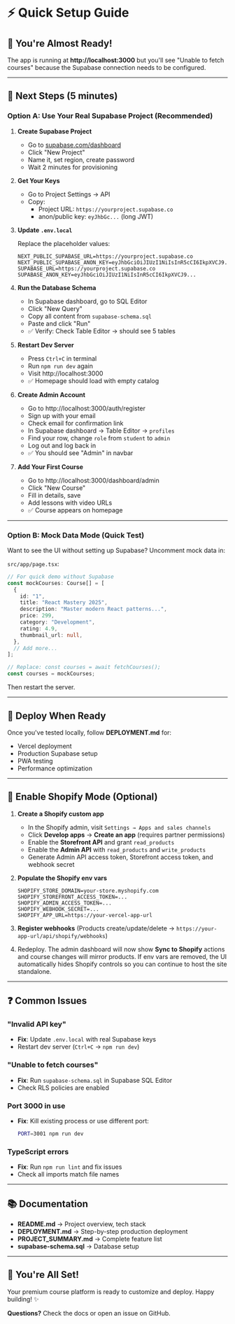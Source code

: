 # ⚡ Quick Setup Guide

## 🎯 You're Almost Ready!

The app is running at **http://localhost:3000** but you'll see "Unable to fetch courses" because the Supabase connection needs to be configured.

---

## 📝 Next Steps (5 minutes)

### Option A: Use Your Real Supabase Project (Recommended)

1. **Create Supabase Project**
   - Go to [supabase.com/dashboard](https://supabase.com/dashboard)
   - Click "New Project"
   - Name it, set region, create password
   - Wait 2 minutes for provisioning

2. **Get Your Keys**
   - Go to Project Settings → API
   - Copy:
     - Project URL: `https://yourproject.supabase.co`
     - anon/public key: `eyJhbGc...` (long JWT)

3. **Update `.env.local`**
   
   Replace the placeholder values:
   
   ```env
   NEXT_PUBLIC_SUPABASE_URL=https://yourproject.supabase.co
   NEXT_PUBLIC_SUPABASE_ANON_KEY=eyJhbGciOiJIUzI1NiIsInR5cCI6IkpXVCJ9...
   SUPABASE_URL=https://yourproject.supabase.co
   SUPABASE_ANON_KEY=eyJhbGciOiJIUzI1NiIsInR5cCI6IkpXVCJ9...
   ```

4. **Run the Database Schema**
   - In Supabase dashboard, go to SQL Editor
   - Click "New Query"
   - Copy all content from `supabase-schema.sql`
   - Paste and click "Run"
   - ✅ Verify: Check Table Editor → should see 5 tables

5. **Restart Dev Server**
   - Press `Ctrl+C` in terminal
   - Run `npm run dev` again
   - Visit http://localhost:3000
   - ✅ Homepage should load with empty catalog

6. **Create Admin Account**
   - Go to http://localhost:3000/auth/register
   - Sign up with your email
   - Check email for confirmation link
   - In Supabase dashboard → Table Editor → `profiles`
   - Find your row, change `role` from `student` to `admin`
   - Log out and log back in
   - ✅ You should see "Admin" in navbar

7. **Add Your First Course**
   - Go to http://localhost:3000/dashboard/admin
   - Click "New Course"
   - Fill in details, save
   - Add lessons with video URLs
   - ✅ Course appears on homepage

---

### Option B: Mock Data Mode (Quick Test)

Want to see the UI without setting up Supabase? Uncomment mock data in:

`src/app/page.tsx`:
```typescript
// For quick demo without Supabase
const mockCourses: Course[] = [
  {
    id: "1",
    title: "React Mastery 2025",
    description: "Master modern React patterns...",
    price: 299,
    category: "Development",
    rating: 4.9,
    thumbnail_url: null,
  },
  // Add more...
];

// Replace: const courses = await fetchCourses();
const courses = mockCourses;
```

Then restart the server.

---

## 🚀 Deploy When Ready

Once you've tested locally, follow **DEPLOYMENT.md** for:
- Vercel deployment
- Production Supabase setup
- PWA testing
- Performance optimization

---

## 🛒 Enable Shopify Mode (Optional)

1. **Create a Shopify custom app**
   - In the Shopify admin, visit `Settings → Apps and sales channels`
   - Click **Develop apps** → **Create an app** (requires partner permissions)
   - Enable the **Storefront API** and grant `read_products`
   - Enable the **Admin API** with `read_products` and `write_products`
   - Generate Admin API access token, Storefront access token, and webhook secret

2. **Populate the Shopify env vars**

   ```env
   SHOPIFY_STORE_DOMAIN=your-store.myshopify.com
   SHOPIFY_STOREFRONT_ACCESS_TOKEN=...
   SHOPIFY_ADMIN_ACCESS_TOKEN=...
   SHOPIFY_WEBHOOK_SECRET=...
   SHOPIFY_APP_URL=https://your-vercel-app-url
   ```

3. **Register webhooks** (Products create/update/delete → `https://your-app-url/api/shopify/webhooks`)

4. Redeploy. The admin dashboard will now show **Sync to Shopify** actions and course changes will mirror products. If env vars are removed, the UI automatically hides Shopify controls so you can continue to host the site standalone.

---

## ❓ Common Issues

### "Invalid API key"
- **Fix**: Update `.env.local` with real Supabase keys
- Restart dev server (`Ctrl+C` → `npm run dev`)

### "Unable to fetch courses"
- **Fix**: Run `supabase-schema.sql` in Supabase SQL Editor
- Check RLS policies are enabled

### Port 3000 in use
- **Fix**: Kill existing process or use different port:
  ```bash
  PORT=3001 npm run dev
  ```

### TypeScript errors
- **Fix**: Run `npm run lint` and fix issues
- Check all imports match file names

---

## 📚 Documentation

- **README.md** → Project overview, tech stack
- **DEPLOYMENT.md** → Step-by-step production deployment
- **PROJECT_SUMMARY.md** → Complete feature list
- **supabase-schema.sql** → Database setup

---

## 🎉 You're All Set!

Your premium course platform is ready to customize and deploy. Happy building! ✨

**Questions?** Check the docs or open an issue on GitHub.
